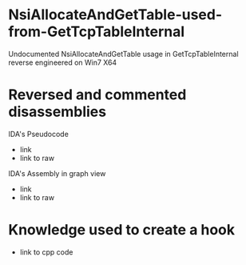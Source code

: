 # NsiAllocateAndGetTable-used-from-GetTcpTableInternal
Undocumented NsiAllocateAndGetTable usage in GetTcpTableInternal reverse engineered on Win7 X64

# Reversed and commented disassemblies

IDA's Pseudocode <br>
- link
- link to raw

IDA's Assembly in graph view <br>
- link
- link to raw

# Knowledge used to create a hook
- link to cpp code
